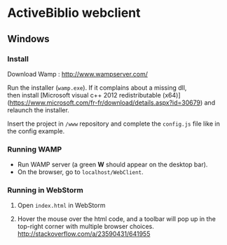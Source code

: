 ActiveBiblio webclient
=====================

Windows
--------

### Install

Download Wamp : http://www.wampserver.com/    

Run the installer (`wamp.exe`). If it complains about a missing dll,    
then install [Microsoft visual c++ 2012 redistributable (x64)]
(https://www.microsoft.com/fr-fr/download/details.aspx?id=30679) and relaunch the installer.    

Insert the project in `/www` repository and complete the `config.js` file like in the config example.     

### Running WAMP

- Run WAMP server (a green **W** should appear on the desktop bar).   
- On the browser, go to `localhost/WebClient`.   

### Running in WebStorm

1. Open `index.html` in WebStorm

2. Hover the mouse over the html code, and a toolbar will pop up
   in the top-right corner with multiple browser choices.
   http://stackoverflow.com/a/23590431/641955
